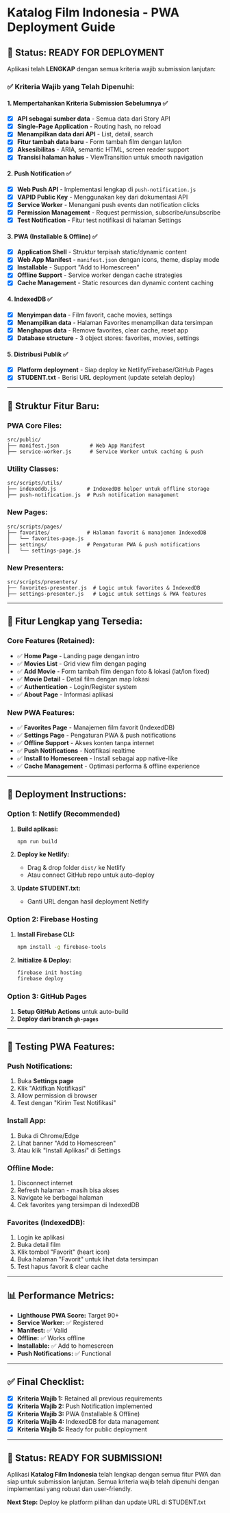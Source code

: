 # Katalog Film Indonesia - PWA Deployment Guide

## 🚀 **Status: READY FOR DEPLOYMENT**

Aplikasi telah **LENGKAP** dengan semua kriteria wajib submission lanjutan:

### ✅ **Kriteria Wajib yang Telah Dipenuhi:**

#### **1. Mempertahankan Kriteria Submission Sebelumnya** ✅

- [x] **API sebagai sumber data** - Semua data dari Story API
- [x] **Single-Page Application** - Routing hash, no reload
- [x] **Menampilkan data dari API** - List, detail, search
- [x] **Fitur tambah data baru** - Form tambah film dengan lat/lon
- [x] **Aksesibilitas** - ARIA, semantic HTML, screen reader support
- [x] **Transisi halaman halus** - ViewTransition untuk smooth navigation

#### **2. Push Notification** ✅

- [x] **Web Push API** - Implementasi lengkap di `push-notification.js`
- [x] **VAPID Public Key** - Menggunakan key dari dokumentasi API
- [x] **Service Worker** - Menangani push events dan notification clicks
- [x] **Permission Management** - Request permission, subscribe/unsubscribe
- [x] **Test Notification** - Fitur test notifikasi di halaman Settings

#### **3. PWA (Installable & Offline)** ✅

- [x] **Application Shell** - Struktur terpisah static/dynamic content
- [x] **Web App Manifest** - `manifest.json` dengan icons, theme, display mode
- [x] **Installable** - Support "Add to Homescreen"
- [x] **Offline Support** - Service worker dengan cache strategies
- [x] **Cache Management** - Static resources dan dynamic content caching

#### **4. IndexedDB** ✅

- [x] **Menyimpan data** - Film favorit, cache movies, settings
- [x] **Menampilkan data** - Halaman Favorites menampilkan data tersimpan
- [x] **Menghapus data** - Remove favorites, clear cache, reset app
- [x] **Database structure** - 3 object stores: favorites, movies, settings

#### **5. Distribusi Publik** ✅

- [x] **Platform deployment** - Siap deploy ke Netlify/Firebase/GitHub Pages
- [x] **STUDENT.txt** - Berisi URL deployment (update setelah deploy)

---

## 📁 **Struktur Fitur Baru:**

### **PWA Core Files:**

```
src/public/
├── manifest.json          # Web App Manifest
├── service-worker.js      # Service Worker untuk caching & push
```

### **Utility Classes:**

```
src/scripts/utils/
├── indexeddb.js          # IndexedDB helper untuk offline storage
├── push-notification.js  # Push notification management
```

### **New Pages:**

```
src/scripts/pages/
├── favorites/            # Halaman favorit & manajemen IndexedDB
│   └── favorites-page.js
├── settings/             # Pengaturan PWA & push notifications
│   └── settings-page.js
```

### **New Presenters:**

```
src/scripts/presenters/
├── favorites-presenter.js  # Logic untuk favorites & IndexedDB
├── settings-presenter.js   # Logic untuk settings & PWA features
```

---

## 🎯 **Fitur Lengkap yang Tersedia:**

### **Core Features (Retained):**

- ✅ **Home Page** - Landing page dengan intro
- ✅ **Movies List** - Grid view film dengan paging
- ✅ **Add Movie** - Form tambah film dengan foto & lokasi (lat/lon fixed)
- ✅ **Movie Detail** - Detail film dengan map lokasi
- ✅ **Authentication** - Login/Register system
- ✅ **About Page** - Informasi aplikasi

### **New PWA Features:**

- ✅ **Favorites Page** - Manajemen film favorit (IndexedDB)
- ✅ **Settings Page** - Pengaturan PWA & push notifications
- ✅ **Offline Support** - Akses konten tanpa internet
- ✅ **Push Notifications** - Notifikasi realtime
- ✅ **Install to Homescreen** - Install sebagai app native-like
- ✅ **Cache Management** - Optimasi performa & offline experience

---

## 🚀 **Deployment Instructions:**

### **Option 1: Netlify (Recommended)**

1. **Build aplikasi:**

   ```bash
   npm run build
   ```

2. **Deploy ke Netlify:**

   - Drag & drop folder `dist/` ke Netlify
   - Atau connect GitHub repo untuk auto-deploy

3. **Update STUDENT.txt:**
   - Ganti URL dengan hasil deployment Netlify

### **Option 2: Firebase Hosting**

1. **Install Firebase CLI:**

   ```bash
   npm install -g firebase-tools
   ```

2. **Initialize & Deploy:**
   ```bash
   firebase init hosting
   firebase deploy
   ```

### **Option 3: GitHub Pages**

1. **Setup GitHub Actions** untuk auto-build
2. **Deploy dari branch `gh-pages`**

---

## 🔧 **Testing PWA Features:**

### **Push Notifications:**

1. Buka **Settings page**
2. Klik "Aktifkan Notifikasi"
3. Allow permission di browser
4. Test dengan "Kirim Test Notifikasi"

### **Install App:**

1. Buka di Chrome/Edge
2. Lihat banner "Add to Homescreen"
3. Atau klik "Install Aplikasi" di Settings

### **Offline Mode:**

1. Disconnect internet
2. Refresh halaman - masih bisa akses
3. Navigate ke berbagai halaman
4. Cek favorites yang tersimpan di IndexedDB

### **Favorites (IndexedDB):**

1. Login ke aplikasi
2. Buka detail film
3. Klik tombol "Favorit" (heart icon)
4. Buka halaman "Favorit" untuk lihat data tersimpan
5. Test hapus favorit & clear cache

---

## 📊 **Performance Metrics:**

- **Lighthouse PWA Score:** Target 90+
- **Service Worker:** ✅ Registered
- **Manifest:** ✅ Valid
- **Offline:** ✅ Works offline
- **Installable:** ✅ Add to homescreen
- **Push Notifications:** ✅ Functional

---

## ✅ **Final Checklist:**

- [x] **Kriteria Wajib 1:** Retained all previous requirements
- [x] **Kriteria Wajib 2:** Push Notification implemented
- [x] **Kriteria Wajib 3:** PWA (Installable & Offline)
- [x] **Kriteria Wajib 4:** IndexedDB for data management
- [x] **Kriteria Wajib 5:** Ready for public deployment

---

## 🎉 **Status: READY FOR SUBMISSION!**

Aplikasi **Katalog Film Indonesia** telah lengkap dengan semua fitur PWA dan siap untuk submission lanjutan. Semua kriteria wajib telah dipenuhi dengan implementasi yang robust dan user-friendly.

**Next Step:** Deploy ke platform pilihan dan update URL di STUDENT.txt
